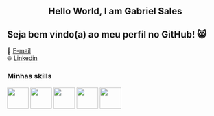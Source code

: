 <center><h2>Hello World, I am Gabriel Sales </h2></center>


## Seja bem vindo(a) ao meu perfil no GitHub! 😸

💌 [E-mail](sales.albuque@gmail.com)<br>
🌐 [Linkedin](https://www.linkedin.com/in/gabriels-albuquerque)
### Minhas skills

<img src="https://cdn.jsdelivr.net/gh/devicons/devicon@latest/icons/azuresqldatabase/azuresqldatabase-original.svg" width="50px" />
<img src="https://cdn.jsdelivr.net/gh/devicons/devicon@latest/icons/javascript/javascript-plain.svg" width="50px"  />
<img src="https://cdn.jsdelivr.net/gh/devicons/devicon@latest/icons/python/python-original.svg" width="50px" />
<img src="https://cdn.jsdelivr.net/gh/devicons/devicon@latest/icons/git/git-original-wordmark.svg" width="50px" />
<img src="https://cdn.jsdelivr.net/gh/devicons/devicon@latest/icons/php/php-plain.svg" width="50px" />
          
          
          
          
          
